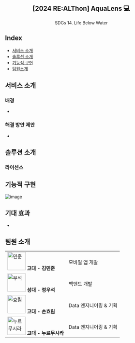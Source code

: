 <div align="center">
<h2>[2024 RE:ALThon] AquaLens 💻</h2>
SDGs 14. Life Below Water
</div>


## Index
  - [서비스 소개](#서비스-소개) 
  - [솔루션 소개](#솔루션-소개)
  - [기능적 구현](#기능적-구현)
  - [팀원소개](#팀원-소개)



## 서비스 소개

### 배경
- 

### 해결 방안 제안
- 

## 솔루션 소개




### 라이센스










## 기능적 구현
![image](https://github.com/user-attachments/assets/d37f103b-9902-4cf3-9e92-6c0606ecbb5c)

## 기대 효과
- 

## 팀원 소개

<table>
  <tr>
    <td><img src="https://github.com/user-attachments/assets/25a80d8b-c81c-4889-ac1d-18981739e84a" width="60" height="60" alt="민준"> <strong>고대 - 김민준</strong></td>
    <td>모바일 앱 개발</td>
  </tr>
  <tr>
    <td><img src="https://avatars.githubusercontent.com/u/56007468?s=96&v=4" width="60" height="60" alt="우석"> <strong>성대 - 정우석</strong></td>
    <td>백엔드 개발</td>
  </tr>
  <tr>
    <td><img src="https://avatars.githubusercontent.com/u/170783713?s=96&v=4" width="60" height="60" alt="효림"> <strong>고대 - 손효림</strong></td>
    <td>Data 엔지니어링 & 기획</td>
  </tr>
  <tr>
    <td><img src="https://avatars.githubusercontent.com/u/190504308?s=96&v=4" width="60" height="60" alt="누르무시라"> <strong>고대 - 누르무시라</strong></td>
    <td>Data 엔지니어링 & 기획</td>
  </tr>
</table>
